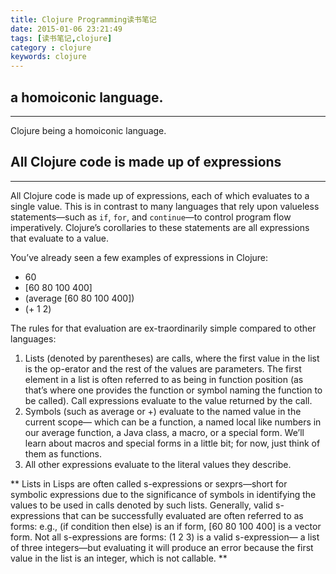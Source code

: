 ```yaml
---
title: Clojure Programming读书笔记
date: 2015-01-06 23:21:49
tags: [读书笔记,clojure]
category : clojure
keywords: clojure
---
```

##	a homoiconic language.
********************************
Clojure being a homoiconic language.
##	All Clojure code is made up of expressions
****************************************************
All Clojure code is made up of expressions, each of which evaluates to a single value. This is in contrast to many languages that rely upon valueless statements—such as `if`, `for`, and `continue`—to control program flow imperatively. Clojure’s corollaries to these statements are all expressions that evaluate to a value.

You’ve already seen a few examples of expressions in Clojure:
+	60
+	[60 80 100 400]
+	(average [60 80 100 400])
+	(+ 1 2)

<!--more-->

The rules for that evaluation are ex-traordinarily simple compared to other languages:

1. Lists (denoted by parentheses) are calls, where the first value in the list is the op-erator and the rest of the values are parameters. The first element in a list is often referred to as being in function position (as that’s where one provides the function or symbol naming the function to be called). Call expressions evaluate to the value returned by the call.
2. Symbols (such as average or +) evaluate to the named value in the current scope— which can be a function, a named local like numbers in our average function, a Java class, a macro, or a special form. We’ll learn about macros and special forms in a little bit; for now, just think of them as functions.
3. All other expressions evaluate to the literal values they describe.

**	Lists in Lisps are often called s-expressions or sexprs—short for symbolic expressions due to the significance of symbols in identifying the values to be used in calls denoted by such lists. Generally, valid s-expressions that can be successfully evaluated are often referred to as forms: e.g., (if condition then else) is an if form, [60 80 100 400] is a vector form. Not all s-expressions are forms: (1 2 3) is a valid s-expression— a list of three integers—but evaluating it will produce an error because the first value in the list is an integer, which is not callable. **
